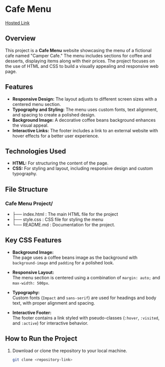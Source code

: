 # Cafe Menu
[Hosted Link](https://pyhtondevelopernishu.github.io/Cafe_Menu_CSS_01/)


## Overview
This project is a **Cafe Menu** website showcasing the menu of a fictional cafe named "Camper Cafe." The menu includes sections for coffee and desserts, displaying items along with their prices. The project focuses on the use of HTML and CSS to build a visually appealing and responsive web page.

## Features
- **Responsive Design:** The layout adjusts to different screen sizes with a centered menu section.
- **Typography and Styling:** The menu uses custom fonts, text alignment, and spacing to create a polished design.
- **Background Image:** A decorative coffee beans background enhances the visual appeal.
- **Interactive Links:** The footer includes a link to an external website with hover effects for a better user experience.

## Technologies Used
- **HTML:** For structuring the content of the page.
- **CSS:** For styling and layout, including responsive design and custom typography.

## File Structure
### Cafe Menu Project/ 
-    ├── index.html : The main HTML file for the project 
-    ├── style.css : CSS file for styling the menu 
-    └── README.md : Documentation for the project.


## Key CSS Features
- **Background Image:**  
  The page uses a coffee beans image as the background with `background-image` and `padding` for a polished look.
  
- **Responsive Layout:**  
  The menu section is centered using a combination of `margin: auto;` and `max-width: 500px`.
  
- **Typography:**  
  Custom fonts (`Impact` and `sans-serif`) are used for headings and body text, with proper alignment and spacing.

- **Interactive Footer:**  
  The footer contains a link styled with pseudo-classes (`:hover`, `:visited`, and `:active`) for interactive behavior.

## How to Run the Project
1. Download or clone the repository to your local machine.
   ```bash
   git clone <repository-link>


